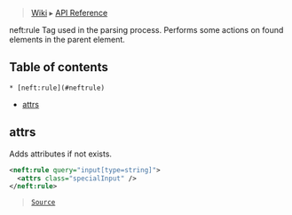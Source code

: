 > [Wiki](Home) ▸ [API Reference](API-Reference)

<dl></dl>
neft:rule
Tag used in the parsing process.
Performs some actions on found elements in the parent element.

## Table of contents
    * [neft:rule](#neftrule)
  * [attrs](#attrs)

## attrs

Adds attributes if not exists.
```xml
<neft:rule query="input[type=string]">
  <attrs class="specialInput" />
</neft:rule>
```

> [`Source`](/Neft-io/neft/tree/master/src/document/file/parse/rules.litcoffee#attrs)

